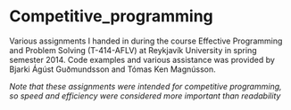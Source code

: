 # Competitive_programming
Various assignments I handed in during the course Effective Programming and Problem Solving (T-414-AFLV) at Reykjavík University in spring semester 2014.
Code examples and various assistance was provided by Bjarki Ágúst Guðmundsson and Tómas Ken Magnússon.

*Note that these assignments were intended for competitive programming, so speed and efficiency were considered more important than readability*
